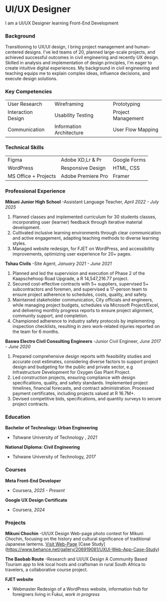 # UI/UX Designer
I am a UI/UX Designer learning Front-End Development

### Background
Transitioning to UX/UI design, I bring project management and human-centered designs. I've led teams of 20, planned large-scale projects, and achieved successful outcomes in civil engineering and recently UX design. Skilled in analysis and implementation of design principles, I'm eager to create intuitive digital experiences. My background in civil engineering and teaching equips me to explain complex ideas, influence decisions, and execute design solutions.

### Key Competencies
|              |              |              |
| :----------- | :----------- | :----------- |
| User Research | Wireframing  | Prototyping    |
| Interaction Design | Usability Testing | Project Management |
| Communication | Information Architecture | User Flow Mapping |

### Technical Skills
|               |               |               |
| :-------------| :-------------| :-------------|
| Figma| Adobe XD,Lr & Pr  | Google Forms   |
| WordPress  | Responsive Design | HTML, CSS  |
| MS Office + Projects | Adobe Premiere Pro   | Framer  |

### Professional Experience 
**Mikuni Junior High School**
-Assistant Language Teacher, *April 2022 - July 2025*
1. Planned classes and implemented curriculum for 30 students classes, incorporating user (learner) feedback through iterative material development.
2. Cultivated inclusive learning environments through clear communication and active engagement, adapting teaching methods to diverse learning styles. 
3. Managed website redesign, for FJET on WordPress, and accessibility improvements, optimizing user experience for 20+ pages.

**Tshau Civils**
-Site Agent, *January 2021 - June 2021*
1. Planned and led the supervision and execution of Phase 2 of the Kaapschehoop Road Upgrade, a R 14,547,216.77 project. 
2. Secured cost-effective contracts with 5+ suppliers, supervised 5+ subcontractors and foremen, and supervised a 17-person team to ensure project adherence to schedules, costs, quality, and safety.
3. Maintained stakeholder communication, City officials and engineers, while managing project budgets, schedules via Microsoft Project/Excel, and delivering monthly progress reports to ensure project alignment, community support, and completion.
4. Championed adherence to industry safety protocols by implementing inspection checklists, resulting in zero work-related injuries reported on the team for 6 months.

**Baswa Electro Civil Consulting Engineers**
-Junior Civil Engineer, *June 2017 - June 2020*
1. Prepared comprehensive design reports with feasibility studies and accurate cost estimates, considering diverse factors to support project design and budgeting for the public and private sector, e.g Infrastructure Development for Oxygen Gas Plant Project.
2. Led construction projects, ensuring compliance with design specifications, quality, and safety standards. Implemented project timelines, financial forecasts, and contract administration. Processed payment certificates, including projects valued at R 16.7M+.
3. Devised competitive bids, specifications, and quantity surveys to secure project contracts.


### Education
**Bachelor of Technology: Urban  Engineering**
- Tshwane University of Technology , *2021*
  
**National Diploma: Civil Engineering**
- Tshwane University of Technology, *2017*

### Courses
**Meta Front-End Developer**
- Coursera, *2025 - Present*
  
**Google UX Design Certificate**
- Coursera, *2024*

### Projects
**Mikuni Chochin**
-UI/UX Design 
Web-page photo contest for Mikuni Chochin, focusing on the history and cultural significance of traditional Japanese lanterns.
<a href="https://www.mikuniminato.com/en">Visit Web-Page</a>
[Case Study] (https://www.behance.net/gallery/206919081/UXUI-Web-App-Case-Study)

**The Baobab Route**
-Research and UI/UX Design 
A Community Based Tourism app to link local hosts and craftsman in rural South Africa to travelers, a collaborative course project.

**FJET website**
- Webmaster
Redesign of a WordPress website, information hub for foreigners living in Fukui, *work in progress*




